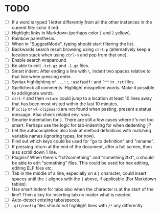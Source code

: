 # TODO

- [ ] If a word is typed 1 letter differently from all the other instances in the current file: color it red.
- [ ] Highlight links in Markdown (perhaps color `[` and `]` yellow).
- [ ] Rainbow parenthesis.
- [ ] When in "SuggestMode", typing should start filtering the list.
- [ ] Backwards search result browsing using `ctrl-p` (alternatively keep a location stack when using `ctrl-n` and pop from that one).
- [ ] Enable search wraparound.
- [ ] Be able to edit `.txt.gz` and `.1.gz` files.
- [ ] Smart indent: After ending a line with `\`, indent two spaces relative to that line when pressing enter.
- [ ] Syntax highlighting of `..`, `::`, `:asdfasdf:` and `^^^` in `.rst` files.
- [ ] Spellcheck all comments. Highlight misspelled words. Make it possible to add/ignore words.
- [ ] `ctrl-f` and then `return` could jump to a location at least 10 lines away that has been most visited within the last 10 minutes.
- [ ] If `xclip` or `wl-clipboard` are not found when pasting, present a status message. Also check related env. vars.
- [ ] Smarter indentation for `}`. There are still a few cases where it's not too smart. Perhaps use the logic for tab-indenting for when dedenting `}`?
- [ ] Let the autocompletion also look at method definitions with matching variable names (ignoring types, for now).
- [ ] Find out which keys could be used for "go to definition" and "rename".
- [ ] If pressing return at the end of the document, after a full screen, then also scroll down 1 line.
- [ ] Plugins? When there's "txt2something" and "something2txt", o should be able to edit "something" files. This could be used for hex editing, editing ELF files etc.
- [ ] Tab in the middle of a line, especially on a `|` character, could insert spaces until the `|` alignes with the `|` above, if applicable (For Markdown tables).
- [ ] Use smart indent for tabs also when the character is at the start of the line? Then a key for inserting tab no matter what is needed.
- [ ] Auto-detect existing tabs/spaces.
- [ ] `.git/config` files should not highlight lines with `/*` any differently.
